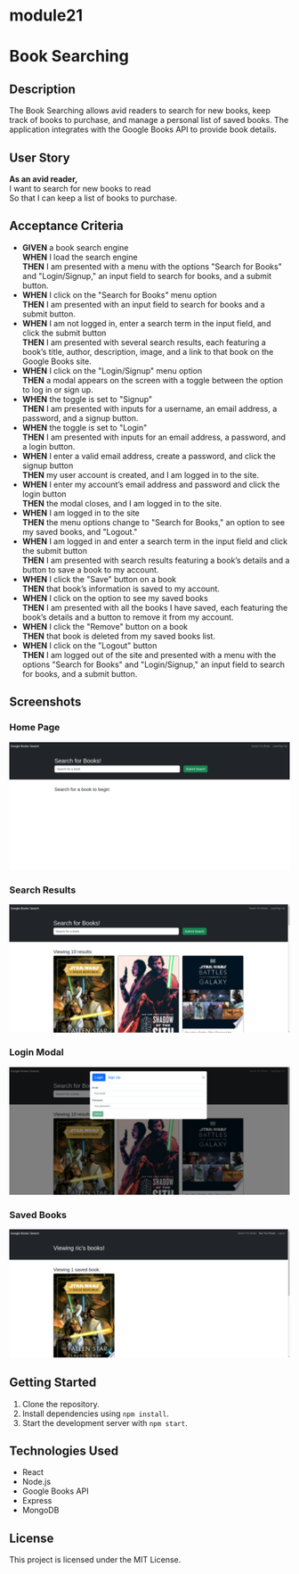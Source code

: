 # module21

# Book Searching

## Description

The Book Searching allows avid readers to search for new books, keep track of books to purchase, and manage a personal list of saved books. The application integrates with the Google Books API to provide book details.

## User Story

**As an avid reader,**  
I want to search for new books to read  
So that I can keep a list of books to purchase.

## Acceptance Criteria

- **GIVEN** a book search engine  
  **WHEN** I load the search engine  
  **THEN** I am presented with a menu with the options "Search for Books" and "Login/Signup," an input field to search for books, and a submit button.
- **WHEN** I click on the "Search for Books" menu option  
  **THEN** I am presented with an input field to search for books and a submit button.
- **WHEN** I am not logged in, enter a search term in the input field, and click the submit button  
  **THEN** I am presented with several search results, each featuring a book’s title, author, description, image, and a link to that book on the Google Books site.
- **WHEN** I click on the "Login/Signup" menu option  
  **THEN** a modal appears on the screen with a toggle between the option to log in or sign up.
- **WHEN** the toggle is set to "Signup"  
  **THEN** I am presented with inputs for a username, an email address, a password, and a signup button.
- **WHEN** the toggle is set to "Login"  
  **THEN** I am presented with inputs for an email address, a password, and a login button.
- **WHEN** I enter a valid email address, create a password, and click the signup button  
  **THEN** my user account is created, and I am logged in to the site.
- **WHEN** I enter my account’s email address and password and click the login button  
  **THEN** the modal closes, and I am logged in to the site.
- **WHEN** I am logged in to the site  
  **THEN** the menu options change to "Search for Books," an option to see my saved books, and "Logout."
- **WHEN** I am logged in and enter a search term in the input field and click the submit button  
  **THEN** I am presented with search results featuring a book’s details and a button to save a book to my account.
- **WHEN** I click the "Save" button on a book  
  **THEN** that book’s information is saved to my account.
- **WHEN** I click on the option to see my saved books  
  **THEN** I am presented with all the books I have saved, each featuring the book’s details and a button to remove it from my account.
- **WHEN** I click the "Remove" button on a book  
  **THEN** that book is deleted from my saved books list.
- **WHEN** I click on the "Logout" button  
  **THEN** I am logged out of the site and presented with a menu with the options "Search for Books" and "Login/Signup," an input field to search for books, and a submit button.

## Screenshots

### Home Page
![Home Page](./assest/home.png)

### Search Results
![Search Results](./assest/search.png)

### Login Modal
![Login Modal](./assest/login.png)

### Saved Books
![Saved Books](./assest/saveBook.png)

## Getting Started

1. Clone the repository.
2. Install dependencies using `npm install`.
3. Start the development server with `npm start`.

## Technologies Used

- React
- Node.js
- Google Books API
- Express
- MongoDB

## License

This project is licensed under the MIT License.
